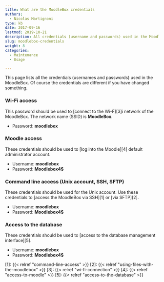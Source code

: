 ```yaml
---
title: What are the MoodleBox credentials
authors:
  - Nicolas Martignoni
type: kb
date: 2017-09-16
lastmod: 2019-10-21
description: All credentials (username and passwords) used in the MoodleBox (WiFi, SSH, Moodle, database) are provided here
slug: moodlebox-credentials
weight: 8
categories:
  - Maintenance
  - Usage

---
```

This page lists all the credentials (usernames and passwords) used in the MoodleBox. Of course the credentials are different if you have changed something.

### Wi-Fi access

This password should be used to [connect to the Wi-F][3]i network of the MoodleBox. The network name (SSID) is __MoodleBox__.

  * Password: __moodlebox__

### Moodle access

These credentials should be used to [log into the Moodle][4] default administrator account.

  * Username: __moodlebox__
  * Password: __Moodlebox4$__

### Command line access (Unix account, SSH, SFTP)

These credentials should be used for the Unix account. Use these credentials to [access the MoodleBox via SSH][1] or [via SFTP][2].

  * Username: __moodlebox__
  * Password: __Moodlebox4$__

### Access to the database

These credentials should be used to [access to the database management interface][5].

  * Username: __moodlebox__
  * Password: __Moodlebox4$__

 [1]: {{< relref "command-line-access" >}}
 [2]: {{< relref "using-files-with-the-moodlebox" >}}
 [3]: {{< relref "wi-fi-connection" >}}
 [4]: {{< relref "access-to-moodle" >}}
 [5]: {{< relref "access-to-the-database" >}}
